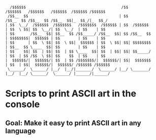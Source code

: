 ```
  /$$$$$$                                          /$$                  /$$$$$$   /$$$$$$   /$$$$$$  /$$$$$$ /$$$$$$
 /$$__  $$                                        | $$                 /$$__  $$ /$$__  $$ /$$__  $$|_  $$_/|_  $$_/
| $$  \__/  /$$$$$$  /$$$$$$$   /$$$$$$$  /$$$$$$ | $$  /$$$$$$       | $$  \ $$| $$  \__/| $$  \__/  | $$    | $$  
| $$       /$$__  $$| $$__  $$ /$$_____/ /$$__  $$| $$ /$$__  $$      | $$$$$$$$|  $$$$$$ | $$        | $$    | $$  
| $$      | $$  \ $$| $$  \ $$|  $$$$$$ | $$  \ $$| $$| $$$$$$$$      | $$__  $$ \____  $$| $$        | $$    | $$  
| $$    $$| $$  | $$| $$  | $$ \____  $$| $$  | $$| $$| $$_____/      | $$  | $$ /$$  \ $$| $$    $$  | $$    | $$  
|  $$$$$$/|  $$$$$$/| $$  | $$ /$$$$$$$/|  $$$$$$/| $$|  $$$$$$$      | $$  | $$|  $$$$$$/|  $$$$$$/ /$$$$$$ /$$$$$$
 \______/  \______/ |__/  |__/|_______/  \______/ |__/ \_______/      |__/  |__/ \______/  \______/ |______/|______/
 ```                                                                                                                                                                 
# Scripts to print ASCII art in the console
## Goal: Make it easy to print ASCII art in any language 

